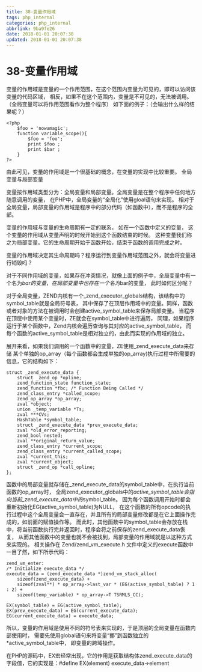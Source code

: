 ```yaml
---
title: 38-变量作用域
tags: php_internal
categories: php_internal
abbrlink: 9ba9fe26
date: 2018-01-01 20:07:38
updated: 2018-01-01 20:07:38
---
```


# 38-变量作用域
变量的作用域是变量的一个作用范围，在这个范围内变量为可见的，即可以访问该变量的代码区域， 相反，如果不在这个范围内，变量是不可见的，无法被调用。 （全局变量可以将作用范围看作为整个程序） 如下面的例子：（会输出什么样的结果呢？）

    <?php
        $foo = 'nowamagic';
        function variable_scope(){
            $foo = 'foo';
            print $foo ;
            print $bar ;
        }
    ?>

由此可见，变量的作用域是一个很基础的概念，在变量的实现中比较重要。
全局变量与局部变量

变量按作用域类型分为：全局变量和局部变量。全局变量是在整个程序中任何地方随意调用的变量， 在PHP中，全局变量的“全局化”使用gloal语句来实现。 相对于全局变量，局部变量的作用域是程序中的部分代码（如函数中），而不是程序的全部。

变量的作用域与变量的生命周期有一定的联系， 如在一个函数中定义的变量， 这个变量的作用域从变量声明的时候开始到这个函数结束的时候。 这种变量我们称之为局部变量。它的生命周期开始于函数开始，结束于函数的调用完成之时。

变量的作用域决定其生命周期吗？程序运行到变量作用域范围之外，就会将变量进行销毁吗？

对于不同作用域的变量，如果存在冲突情况，就像上面的例子中，全局变量中有一个名为$bar的变量， 在局部变量中也存在一个名为$bar的变量， 此时如何区分呢？

对于全局变量，ZEND内核有一个_zend_executor_globals结构，该结构中的symbol_table就是全局符号表， 其中保存了在顶层作用域中的变量。同样，函数或者对象的方法在被调用时会创建active_symbol_table来保存局部变量。 当程序在顶层中使用某个变量时，ZE就会在symbol_table中进行遍历， 同理，如果程序运行于某个函数中，Zend内核会遍历查询与其对应的active_symbol_table， 而每个函数的active_symbol_table是相对独立的，由此而实现的作用域的独立。

展开来看，如果我们调用的一个函数中的变量，ZE使用_zend_execute_data来存储 某个单独的op_array（每个函数都会生成单独的op_array)执行过程中所需要的信息，它的结构如下：

    struct _zend_execute_data {
        struct _zend_op *opline;
        zend_function_state function_state;
        zend_function *fbc; /* Function Being Called */
        zend_class_entry *called_scope;
        zend_op_array *op_array;
        zval *object;
        union _temp_variable *Ts;
        zval ***CVs;
        HashTable *symbol_table;
        struct _zend_execute_data *prev_execute_data;
        zval *old_error_reporting;
        zend_bool nested;
        zval **original_return_value;
        zend_class_entry *current_scope;
        zend_class_entry *current_called_scope;
        zval *current_this;
        zval *current_object;
        struct _zend_op *call_opline;
    };

函数中的局部变量就存储在_zend_execute_data的symbol_table中，在执行当前函数的op_array时， 全局zend_executor_globals中的*active_symbol_table会指向当前_zend_execute_data中的*symbol_table。 因为每个函数调用开始时都会重新初始化EG(active_symbol_table)为NULL， 在这个函数的所有opcode的执行过程中这个全局变量会一直存在，并且所有的局部变量修改都是在它上面操作完成的，如前面的赋值操作等。 而此时，其他函数中的symbol_table会存放在栈中，将当前函数执行完并返回时，程序会将之前保存的zend_execute_data恢复， 从而其他函数中的变量也就不会被找到，局部变量的作用域就是以这种方式来实现的。 相关操作在 Zend/zend_vm_execute.h 文件中定义的execute函数中一目了然，如下所示代码：

    zend_vm_enter:
    /* Initialize execute_data */
    execute_data = (zend_execute_data *)zend_vm_stack_alloc(
        sizeof(zend_execute_data) +
        sizeof(zval**) * op_array->last_var * (EG(active_symbol_table) ? 1 : 2) +
        sizeof(temp_variable) * op_array->T TSRMLS_CC);

    EX(symbol_table) = EG(active_symbol_table);
    EX(prev_execute_data) = EG(current_execute_data);
    EG(current_execute_data) = execute_data;

所以，变量的作用域是使用不同的符号表来实现的，于是顶层的全局变量在函数内部使用时， 需要先使用global语句来将变量“挪”到函数独立的*active_symbol_table中， 即变量的跨域操作。

在PHP的源码中，EX宏经常出现，它的作用是获取结构体zend_execute_data的字段值，它的实现是：#define EX(element) execute_data->element
